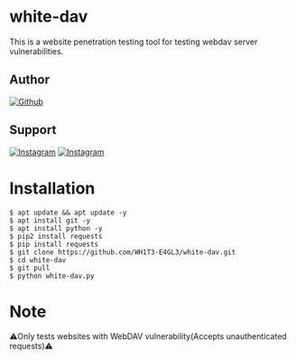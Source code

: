 # white-dav
This is a website penetration testing tool for testing webdav server vulnerabilities.


## Author
<a href="https://github.com/WH1T3-E4GL3"><img title="Github" src="https://img.shields.io/badge/WH1T3-E4GL3-brightgreen?style=for-the-badge&logo=github"></a>
## Support
[![Instagram](https://img.shields.io/badge/TELEGRAM-red?style=for-the-badge&logo=telegram)](https://t.me/Ka_KsHi_HaTaKe)       [![Instagram](https://img.shields.io/badge/INSTAGRAM-FOLLOW-green?style=for-the-badge&logo=instagram)](https://www.instagram.com/_vladimir_putin.___/?igshid=YmMyMTA2M2Y=)


# Installation
    $ apt update && apt update -y
    $ apt install git -y
    $ apt install python -y
    $ pip2 install requests
    $ pip install requests
    $ git clone https://github.com/WH1T3-E4GL3/white-dav.git
    $ cd white-dav
    $ git pull
    $ python white-dav.py
    
    
# Note

⚠️Only tests websites with WebDAV vulnerability(Accepts unauthenticated requests)⚠️ 
